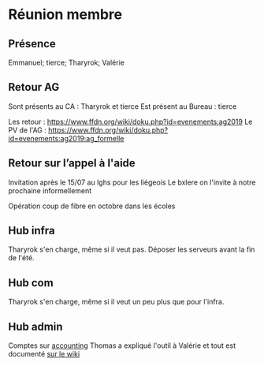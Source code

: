 <!-- TITLE: 06/18 (membres) -->
<!-- SUBTITLE: Petite réu parceque ça faisait longtemps -->

# Réunion membre

## Présence
Emmanuel; tierce; Tharyrok; Valérie

## Retour AG

Sont présents au CA : Tharyrok et tierce
Est présent au Bureau : tierce

Les retour : https://www.ffdn.org/wiki/doku.php?id=evenements:ag2019
Le PV de l'AG : https://www.ffdn.org/wiki/doku.php?id=evenements:ag2019:ag_formelle

## Retour sur l’appel à l'aide

Invitation après le 15/07 au lghs pour les liégeois
Le bxlere on l'invite à notre prochaine informellement

Opération coup de fibre en octobre dans les écoles

## Hub infra

Tharyrok s'en charge, même si il veut pas.
Déposer les serveurs avant la fin de l'été.

## Hub com

Tharyrok s'en charge, même si il veut un peu plus que pour l'infra.

## Hub admin

Comptes sur [accounting](https://accounting.neutrinet.be)
Thomas a expliqué l'outil à Valérie et tout est documenté [sur le wiki](administration/comptabilit)